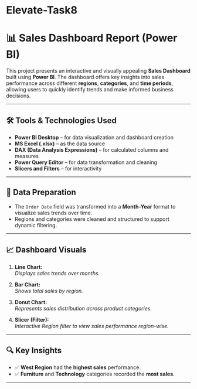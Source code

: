 # Elevate-Task8

# 📊 Sales Dashboard Report (Power BI)

This project presents an interactive and visually appealing **Sales Dashboard** built using **Power BI**. The dashboard offers key insights into sales performance across different **regions**, **categories**, and **time periods**, allowing users to quickly identify trends and make informed business decisions.

---

## 🛠 Tools & Technologies Used

- **Power BI Desktop** – for data visualization and dashboard creation  
- **MS Excel (.xlsx)** – as the data source  
- **DAX (Data Analysis Expressions)** – for calculated columns and measures  
- **Power Query Editor** – for data transformation and cleaning  
- **Slicers and Filters** – for interactivity  

---

## 📅 Data Preparation

- The `Order Date` field was transformed into a **Month-Year** format to visualize sales trends over time.
- Regions and categories were cleaned and structured to support dynamic filtering.

---

## 📈 Dashboard Visuals

1. **Line Chart:**  
   *Displays sales trends over months.*

2. **Bar Chart:**  
   *Shows total sales by region.*

3. **Donut Chart:**  
   *Represents sales distribution across product categories.*

4. **Slicer (Filter):**  
   *Interactive Region filter to view sales performance region-wise.*

---

## 🔍 Key Insights

- ✅ **West Region** had the **highest sales** performance.
- ✅ **Furniture** and **Technology** categories recorded the **most sales**.
---
